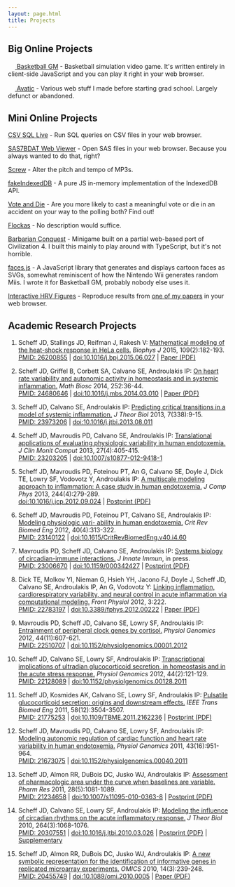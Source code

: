 ```yaml
---
layout: page.html
title: Projects
---
```


<h2>Big Online Projects</h2>

<a href="https://basketball-gm.com/"><img src="/files/icons/basketballgm.png" width="16" height="16" alt="" /> Basketball GM</a> - Basketball simulation video game. It's written entirely in client-side JavaScript and you can play it right in your web browser.

<a href="http://www.avatic.com/"><img src="/files/icons/avatic.png" width="16" height="16" alt="" /> Avatic</a> - Various web stuff I made before starting grad school. Largely defunct or abandoned.

<h2>Mini Online Projects</h2>

<a href="/csv-sql-live/">CSV SQL Live</a> - Run SQL queries on CSV files in your web browser.

<a href="/sas7bdat/">SAS7BDAT Web Viewer</a> - Open SAS files in your web browser. Because you always wanted to do that, right?

<a href="/screw/">Screw</a> - Alter the pitch and tempo of MP3s.

<a href="https://github.com/dumbmatter/fakeIndexedDB">fakeIndexedDB</a> -  A pure JS in-memory implementation of the IndexedDB API.

<a href="/vote-and-die/">Vote and Die</a> - Are you more likely to cast a meaningful vote or die in an accident on your way to the polling both? Find out!

<a href="/flockas/">Flockas</a> - No description would suffice.

<a href="/barbconq/">Barbarian Conquest</a> - Minigame built on a partial web-based port of Civilization 4. I built this mainly to play around with TypeScript, but it's not horrible.

<a href="/facesjs/">faces.js</a> - A JavaScript library that generates and displays cartoon faces as SVGs, somewhat reminiscent of how the Nintendo Wii generates random Miis. I wrote it for Basketball GM, probably nobody else uses it.

<a href="/hrv-interactive/">Interactive HRV Figures</a> - Reproduce results from <a href="http://www.ncbi.nlm.nih.gov/pubmed/24680646">one of my papers</a> in your web browser.

<h2>Academic Research Projects</h2>

<ol>
<li>
<p>
Scheff JD, Stallings JD, Reifman J, Rakesh V: <a href="/files/papers/2015-heat-shock-response.pdf">Mathematical modeling of the heat-shock response in HeLa cells.</a> <em>Biophys J</em> 2015, 109(2):182-193.<br />
<span class="publinks"><a href="http://www.ncbi.nlm.nih.gov/pubmed/26200855">PMID: 26200855</a> | <a href="http://dx.doi.org/10.1016/j.bpj.2015.06.027">doi:10.1016/j.bpj.2015.06.027</a> | <a href="/files/papers/2015-heat-shock-response.pdf">Paper (PDF)</a></span>
</p>
</li>

<li>
<p>
Scheff JD, Griffel B, Corbett  SA, Calvano SE, Androulakis IP: <a href="/files/papers/2014-on-heart-rate-variability.pdf">On heart rate variability and autonomic activity in homeostasis and in systemic inflammation.</a> <em>Math Biosc</em> 2014, 252:36-44.<br />
<span class="publinks"><a href="http://www.ncbi.nlm.nih.gov/pubmed/24680646">PMID: 24680646</a> | <a href="http://dx.doi.org/10.1016/j.mbs.2014.03.010">doi:10.1016/j.mbs.2014.03.010</a> | <a href="/files/papers/2014-on-heart-rate-variability.pdf">Paper (PDF)</a></span>
</p>
</li>

<li>
<p>
Scheff JD, Calvano SE, Androulakis IP: <a href="http://dx.doi.org/10.1016/j.jtbi.2013.08.011">Predicting critical transitions in a model of systemic inflammation.</a> <em>J Theor Biol</em> 2013, 7(338):9-15.<br />
<span class="publinks"><a href="http://www.ncbi.nlm.nih.gov/pubmed/23973206">PMID: 23973206</a> | <a href="http://dx.doi.org/10.1016/j.jtbi.2013.08.011">doi:10.1016/j.jtbi.2013.08.011</a></span>
</p>
</li>

<li>
<p>
Scheff JD, Mavroudis PD, Calvano SE, Androulakis IP: <a href="http://dx.doi.org/10.1007/s10877-012-9418-1">Translational applications of evaluating
physiologic variability in human endotoxemia.</a> <em>J Clin Monit Comput</em> 2013, 27(4):405-415.<br />
<span class="publinks"><a href="http://www.ncbi.nlm.nih.gov/pubmed/23203205">PMID: 23203205</a> | <a href="http://dx.doi.org/10.1007/s10877-012-9418-1">doi:10.1007/s10877-012-9418-1</a></span>
</p>
</li>

<li>
<p>
Scheff JD, Mavroudis PD, Foteinou PT, An G, Calvano SE, Doyle J, Dick TE, Lowry SF, Vodovotz Y, Androulakis IP: <a href="/files/papers/2013-multiscale-modeling-approach.pdf">A multiscale modeling approach to inflammation: A case study in human endotoxemia.</a> <em>J Comp Phys</em> 2013, 244(4):279-289.<br />
<span class="publinks"><a href="http://dx.doi.org/10.1016/j.jcp.2012.09.024">doi:10.1016/j.jcp.2012.09.024</a> | <a href="/files/papers/2013-multiscale-modeling-approach.pdf">Postprint (PDF)</a></span>
</p>
</li>

<li>
<p>
Scheff JD, Mavroudis PD, Foteinou PT, Calvano SE, Androulakis IP: <a href="http://dx.doi.org/10.1615/CritRevBiomedEng.v40.i4.60">Modeling physiologic vari-
ability in human endotoxemia.</a> <em>Crit Rev Biomed Eng</em> 2012, 40(4):313-322.<br />
<span class="publinks"><a href="http://www.ncbi.nlm.nih.gov/pubmed/23140122">PMID: 23140122</a> | <a href="http://dx.doi.org/10.1615/CritRevBiomedEng.v40.i4.60">doi:10.1615/CritRevBiomedEng.v40.i4.60</a></span>
</p>
</li>

<li>
<p>
Mavroudis PD, Scheff JD, Calvano SE, Androulakis IP: <a href="/files/papers/2012-systems-biology-circadian.pdf">Systems biology of circadian-immune interactions.</a> <em>J Innate Immun</em>, in press.<br />
<span class="publinks"><a href="http://www.ncbi.nlm.nih.gov/pubmed/23006670">PMID: 23006670</a> | <a href="http://dx.doi.org/10.1159/000342427">doi:10.1159/000342427</a> | <a href="/files/papers/2012-systems-biology-circadian.pdf">Postprint (PDF)</a></span>
</p>
</li>

<li>
<p>
Dick TE, Molkov YI, Nieman G, Hsieh YH, Jacono FJ, Doyle J, Scheff JD, Calvano SE, Androulakis IP, An G, Vodovotz Y: <a href="/files/papers/2012-linking-inflammation-cardiorespiratory.pdf">Linking inflammation, cardiorespiratory variability, and neural control in acute inflammation via computational modeling.</a> <em>Front Physiol</em> 2012, 3:222.<br />
<span class="publinks"><a href="http://www.ncbi.nlm.nih.gov/pubmed/22783197">PMID: 22783197</a> | <a href="http://dx.doi.org/10.3389/fphys.2012.00222">doi:10.3389/fphys.2012.00222</a> | <a href="/files/papers/2012-linking-inflammation-cardiorespiratory.pdf">Paper (PDF)</a></span>
</p>
</li>

<li>
<p>
Mavroudis PD, Scheff JD, Calvano SE, Lowry SF, Androulakis IP: <a href="http://dx.doi.org/10.1152/physiolgenomics.00001.2012">Entrainment of peripheral clock genes by cortisol.</a> <em>Physiol Genomics</em> 2012, 44(11):607-621.<br />
<span class="publinks"><a href="http://www.ncbi.nlm.nih.gov/pubmed/22510707">PMID: 22510707</a> | <a href="http://dx.doi.org/10.1152/physiolgenomics.00001.2012">doi:10.1152/physiolgenomics.00001.2012</a></span>
</p>
</li>

<li>
<p>
Scheff JD, Calvano SE, Lowry SF, Androulakis IP: <a href="http://dx.doi.org/10.1152/physiolgenomics.00128.2011">Transcriptional implications of ultradian glucocorticoid secretion, in homeostasis and in the acute stress response.</a> <em>Physiol Genomics</em> 2012, 44(2):121-129.<br />
<span class="publinks"><a href="http://www.ncbi.nlm.nih.gov/pubmed/22128089">PMID: 22128089</a> | <a href="http://dx.doi.org/10.1152/physiolgenomics.00128.2011">doi:10.1152/physiolgenomics.00128.2011</a></span>
</p>
</li>

<li>
<p>
Scheff JD, Kosmides AK, Calvano SE, Lowry SF, Androulakis IP: <a href="/files/papers/2011-pulsatile-glucocorticoid-secretion.pdf">Pulsatile glucocorticoid secretion: origins and downstream effects.</a> <em>IEEE Trans Biomed Eng</em> 2011, 58(12):3504-3507.<br />
<span class="publinks"><a href="http://www.ncbi.nlm.nih.gov/pubmed/21775253">PMID: 21775253</a> | <a href="http://dx.doi.org/10.1109/TBME.2011.2162236">doi:10.1109/TBME.2011.2162236</a> | <a href="/files/papers/2011-pulsatile-glucocorticoid-secretion.pdf">Postprint (PDF)</a></span>
</p>
</li>

<li>
<p>
Scheff JD, Mavroudis PD, Calvano SE, Lowry SF, Androulakis IP: <a href="http://dx.doi.org/10.1152/physiolgenomics.00040.2011">Modeling autonomic regulation of cardiac function and heart rate variability in human endotoxemia.</a> <em>Physiol Genomics</em> 2011, 43(16):951-964.<br />
<span class="publinks"><a href="http://www.ncbi.nlm.nih.gov/pubmed/21673075">PMID: 21673075</a> | <a href="http://dx.doi.org/10.1152/physiolgenomics.00040.2011">doi:10.1152/physiolgenomics.00040.2011</a></span>
</p>
</li>

<li>
<p>
Scheff JD, Almon RR, DuBois DC, Jusko WJ, Androulakis IP: <a href="/files/papers/2011-assessment-pharmacologic-area.pdf">Assessment of pharmacologic area under the curve when baselines are variable.</a> <em>Pharm Res</em> 2011, 28(5):1081-1089.<br />
<span class="publinks"><a href="http://www.ncbi.nlm.nih.gov/pubmed/21234658">PMID: 21234658</a> | <a href="http://dx.doi.org/10.1007/s11095-010-0363-8">doi:10.1007/s11095-010-0363-8</a> | <a href="/files/papers/2011-assessment-pharmacologic-area.pdf">Postprint (PDF)</a></span>
</p>
</li>

<li>
<p>
Scheff JD, Calvano SE, Lowry SF, Androulakis IP: <a href="/files/papers/2010-modeling-influence-circadian.pdf">Modeling the influence of circadian rhythms on the acute inflammatory response.</a> <em>J Theor Biol</em> 2010, 264(3):1068-1076.<br />
<span class="publinks"><a href="http://www.ncbi.nlm.nih.gov/pubmed/20307551">PMID: 20307551</a> | <a href= "http://dx.doi.org/10.1016/j.jtbi.2010.03.026">doi:10.1016/j.jtbi.2010.03.026</a> | <a href="/files/papers/2010-modeling-influence-circadian.pdf">Postprint (PDF)</a> | <a href="/files/papers/2010-modeling-influence-circadian.zip">Supplementary</a></span>
</p>
</li>

<li>
<p>
Scheff JD, Almon RR, DuBois DC, Jusko WJ, Androulakis IP: <a href="/files/papers/2010-new-symbolic-representation.pdf">A new symbolic representation for the identification of informative genes in replicated microarray experiments.</a> <em>OMICS</em> 2010, 14(3):239-248.<br />
<span class="publinks"><a href="http://www.ncbi.nlm.nih.gov/pubmed/20455749">PMID: 20455749</a> | <a href="http://dx.doi.org/10.1089/omi.2010.0005">doi:10.1089/omi.2010.0005</a> | <a href="/files/papers/2010-new-symbolic-representation.pdf">Paper (PDF)</a></span>
</p>
</li>
</ol>